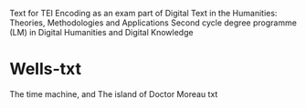 Text for TEI Encoding as an exam part of Digital Text in the Humanities: Theories, Methodologies and Applications
Second cycle degree programme (LM) in Digital Humanities and Digital Knowledge

# Wells-txt
The time machine, and  The island of Doctor Moreau txt
